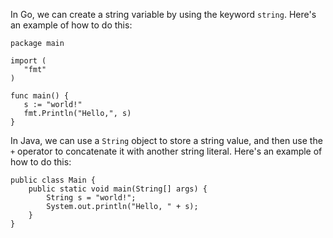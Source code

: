  In Go, we can create a string variable by using the keyword `string`. Here's an example of how to do this: 
 ```
package main

import (
	"fmt"
)

func main() {
	s := "world!"
    fmt.Println("Hello,", s)
}
```
In Java, we can use a `String` object to store a string value, and then use the `+` operator to concatenate it with another string literal. Here's an example of how to do this: 
```
public class Main {
    public static void main(String[] args) {
        String s = "world!";
        System.out.println("Hello, " + s);
    }
}
```
